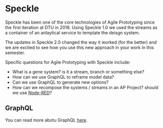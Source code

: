 # Speckle

Speckle has been one of the core technologies of Agile Prototyping since the first iteration at DTU in 2018. Using Speckle 1.0 we used the streams as a container of an anlaytical service to template the deisgn system.

The updates in Speckle 2.0 changed the way it worked (for the better) and we are exctied to see how you use this new approach in your work in this semester.

Specific questions for Agile Prototyping with Speckle include:

* What is a gene system? is it a stream, branch or something else?
* How can we use GraphQL to reframe model data?
* Can we use GraphQL to generate new options?
* How can we recompose the systems / streams in an AP Project? should we use [Node-RED](https://nodered.org/)?

## GraphQL
You can read more abotu GraphQL [here](https://speckle.guide/dev/server-graphql-api.html).
